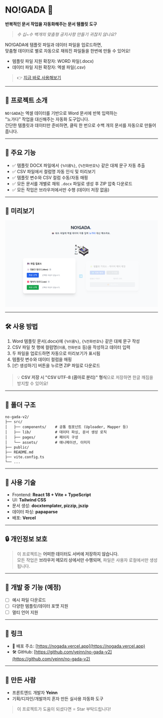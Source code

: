 # NO!GADA 🤖

**반복적인 문서 작업을 자동화해주는 문서 템플릿 도구**

> _수 십~수 백개의 맞춤형 공지사항 만들기 귀찮지 않나요?_

NO!GADA에 템플릿 파일과 데이터 파일을 업로드하면,  
맞춤형 데이터로 별로 자동으로 채워진 파일들을 한번에 만들 수 있어요!

- 템플릿 파일 지원 확장자: WORD 파일(.docx)
- 데이터 파일 지원 확장자: 엑셀 파일(.csv)

> 👉 [지금 바로 사용해보기](https://nogada.vercel.app)

---

## 🚀 프로젝트 소개

`NO!GADA`는 엑셀 데이터를 기반으로 Word 문서에 반복 입력하는  
"노가다" 작업을 대신해주는 자동화 도구입니다.  
간단한 템플릿과 데이터만 준비하면, 클릭 한 번으로 수백 개의 문서를 자동으로 만들어줍니다.

---

## 🎯 주요 기능

- ✅ 템플릿 DOCX 파일에서 `{%이름%}`, `{%전화번호%}` 같은 대체 문구 자동 추출
- ✅ CSV 파일에서 컬럼명 자동 인식 및 미리보기
- ✅ 템플릿 변수와 CSV 컬럼 수동/자동 매핑
- ✅ 모든 문서를 개별로 채워 `.docx` 파일로 생성 후 ZIP 압축 다운로드
- ✅ 모든 작업은 브라우저에서만 수행 (데이터 저장 없음)

---

## 📸 미리보기

![preview](./preview.png)

---

## 🛠 사용 방법

1. Word 템플릿 문서(.docx)에 `{%이름%}`, `{%전화번호%}` 같은 대체 문구 작성
2. CSV 파일 첫 행에 컬럼명(`이름`, `전화번호` 등)을 작성하고 데이터 입력
3. 두 파일을 업로드하면 자동으로 미리보기가 표시됨
4. 템플릿 변수와 데이터 컬럼을 매핑
5. [📦 생성하기] 버튼을 누르면 ZIP 파일로 다운로드

> 💡 **CSV 저장 시 "CSV UTF-8 (콤마로 분리)" 형식**으로 저장하면 한글 깨짐을 방지할 수 있어요!

---

## 📁 폴더 구조

```
no-gada-v2/
├── src/
│   ├── components/    # 공통 컴포넌트 (Uploader, Mapper 등)
│   ├── lib/           # 데이터 파싱, 문서 생성 로직
│   ├── pages/         # 페이지 구성
│   └── assets/        # 애니메이션, 이미지
├── public/
├── README.md
├── vite.config.ts
└── ...
```

---

## 🧰 사용 기술

- Frontend: **React 18 + Vite + TypeScript**
- UI: **Tailwind CSS**
- 문서 생성: **docxtemplater, pizzip, jszip**
- 데이터 파싱: **papaparse**
- 배포: **Vercel**

---

## 🔒 개인정보 보호

> 이 프로젝트는 **어떠한 데이터도 서버에 저장하지 않습니다.**  
> 모든 작업은 **브라우저 메모리 상에서만 수행되며**, 파일은 사용자 로컬에서만 생성됩니다.

---

## 🧪 개발 중 기능 (예정)

- [ ] 예시 파일 다운로드
- [ ] 다양한 템플릿/데이터 포맷 지원
- [ ] 멀티 언어 지원

---

## 📎 링크

- 🔗 배포 주소: [https://nogada.vercel.app](https://nogada.vercel.app)
- 🛠 GitHub: [https://github.com/yeinn/no-gada-v2](https://github.com/yeinn/no-gada-v2)

---

## 🙌 만든 사람

- 프론트엔드 개발자 **Yeinn**
- 기획/디자인/개발까지 혼자 만든 실사용 자동화 도구

> 이 프로젝트가 도움이 되셨다면 ⭐️ Star 부탁드립니다!
